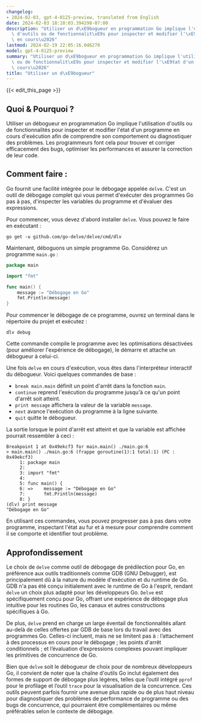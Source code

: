 ```yaml
---
changelog:
- 2024-02-03, gpt-4-0125-preview, translated from English
date: 2024-02-03 18:10:03.394298-07:00
description: "Utiliser un d\xE9bogueur en programmation Go implique l'utilisation\
  \ d'outils ou de fonctionnalit\xE9s pour inspecter et modifier l'\xE9tat d'un programme\
  \ en cours\u2026"
lastmod: 2024-02-19 22:05:16.046270
model: gpt-4-0125-preview
summary: "Utiliser un d\xE9bogueur en programmation Go implique l'utilisation d'outils\
  \ ou de fonctionnalit\xE9s pour inspecter et modifier l'\xE9tat d'un programme en\
  \ cours\u2026"
title: "Utiliser un d\xE9bogueur"
---
```


{{< edit_this_page >}}

## Quoi & Pourquoi ?

Utiliser un débogueur en programmation Go implique l'utilisation d'outils ou de fonctionnalités pour inspecter et modifier l'état d'un programme en cours d'exécution afin de comprendre son comportement ou diagnostiquer des problèmes. Les programmeurs font cela pour trouver et corriger efficacement des bugs, optimiser les performances et assurer la correction de leur code.

## Comment faire :

Go fournit une facilité intégrée pour le débogage appelée `delve`. C'est un outil de débogage complet qui vous permet d'exécuter des programmes Go pas à pas, d'inspecter les variables du programme et d'évaluer des expressions.

Pour commencer, vous devez d'abord installer `delve`. Vous pouvez le faire en exécutant :

```shell
go get -u github.com/go-delve/delve/cmd/dlv
```

Maintenant, déboguons un simple programme Go. Considérez un programme `main.go` :

```go
package main

import "fmt"

func main() {
    message := "Débogage en Go"
    fmt.Println(message)
}
```

Pour commencer le débogage de ce programme, ouvrez un terminal dans le répertoire du projet et exécutez :

```shell
dlv debug
```

Cette commande compile le programme avec les optimisations désactivées (pour améliorer l'expérience de débogage), le démarre et attache un débogueur à celui-ci.

Une fois `delve` en cours d'exécution, vous êtes dans l'interpréteur interactif du débogueur. Voici quelques commandes de base :

- `break main.main` définit un point d'arrêt dans la fonction `main`.
- `continue` reprend l'exécution du programme jusqu'à ce qu'un point d'arrêt soit atteint.
- `print message` affichera la valeur de la variable `message`.
- `next` avance l'exécution du programme à la ligne suivante.
- `quit` quitte le débogueur.

La sortie lorsque le point d'arrêt est atteint et que la variable est affichée pourrait ressembler à ceci :

```shell
Breakpoint 1 at 0x49ekcf3 for main.main() ./main.go:6
> main.main() ./main.go:6 (frappe goroutine(1):1 total:1) (PC : 0x49ekcf3)
     1: package main
     2:
     3: import "fmt"
     4:
     5: func main() {
     6: =>    message := "Débogage en Go"
     7:       fmt.Println(message)
     8: }
(dlv) print message
"Débogage en Go"
```

En utilisant ces commandes, vous pouvez progresser pas à pas dans votre programme, inspectant l'état au fur et à mesure pour comprendre comment il se comporte et identifier tout problème.

## Approfondissement

Le choix de `delve` comme outil de débogage de prédilection pour Go, en préférence aux outils traditionnels comme GDB (GNU Debugger), est principalement dû à la nature du modèle d'exécution et du runtime de Go. GDB n'a pas été conçu initialement avec le runtime de Go à l'esprit, rendant `delve` un choix plus adapté pour les développeurs Go. `Delve` est spécifiquement conçu pour Go, offrant une expérience de débogage plus intuitive pour les routines Go, les canaux et autres constructions spécifiques à Go.

De plus, `delve` prend en charge un large éventail de fonctionnalités allant au-delà de celles offertes par GDB de base lors du travail avec des programmes Go. Celles-ci incluent, mais ne se limitent pas à : l’attachement à des processus en cours pour le débogage ; les points d'arrêt conditionnels ; et l’évaluation d’expressions complexes pouvant impliquer les primitives de concurrence de Go.

Bien que `delve` soit le débogueur de choix pour de nombreux développeurs Go, il convient de noter que la chaîne d'outils Go inclut également des formes de support de débogage plus légères, telles que l’outil intégré `pprof` pour le profilage et l’outil `trace` pour la visualisation de la concurrence. Ces outils peuvent parfois fournir une avenue plus rapide ou de plus haut niveau pour diagnostiquer des problèmes de performance de programme ou des bugs de concurrence, qui pourraient être complémentaires ou même préférables selon le contexte de débogage.
